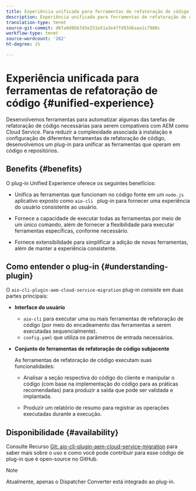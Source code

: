 ```yaml
---
title: Experiência unificada para ferramentas de refatoração de código
description: Experiência unificada para ferramentas de refatoração de código
translation-type: tm+mt
source-git-commit: d6fa0d8bb7d5e251e51a3e4ffd93d6aaa1c7980c
workflow-type: tm+mt
source-wordcount: '262'
ht-degree: 1%

---
```



# Experiência unificada para ferramentas de refatoração de código {#unified-experience}

Desenvolvemos ferramentas para automatizar algumas das tarefas de refatoração de código necessárias para serem compatíveis com AEM como Cloud Service. Para reduzir a complexidade associada à instalação e configuração de diferentes ferramentas de refatoração de código, desenvolvemos um plug-in para unificar as ferramentas que operam em código e repositórios.

## Benefits {#benefits}

O plug-in Unified Experience oferece os seguintes benefícios:

* Unifica as ferramentas que funcionam no código fonte em um `node.js` aplicativo exposto como `aio-cli ` plug-in para fornecer uma experiência do usuário consistente ao usuário.

* Fornece a capacidade de executar todas as ferramentas por meio de um único comando, além de fornecer a flexibilidade para executar ferramentas específicas, conforme necessário.

* Fornece extensibilidade para simplificar a adição de novas ferramentas, além de manter a experiência consistente.

## Como entender o plug-in {#understanding-plugin}

O `aio-cli-plugin-aem-cloud-service-migration` plug-in consiste em duas partes principais:

* **Interface do usuário**

   * `aio-cli` para executar uma ou mais ferramentas de refatoração de código (por meio do encadeamento das ferramentas a serem executadas sequencialmente).
   * `config.yaml` que utiliza os parâmetros de entrada necessários.

* **Conjunto de ferramentas de refatoração de código subjacente**

   As ferramentas de refatoração de código executam suas funcionalidades:

   * Analisar a seção respectiva do código do cliente e manipular o código (com base na implementação do código para as práticas recomendadas) para produzir a saída que pode ser validada e implantada.

   * Produzir um relatório de resumo para registrar as operações executadas durante a execução.

## Disponibilidade {#availability}

Consulte Recurso [Git: aio-cli-plugin-aem-cloud-service-migration](https://github.com/adobe/aio-cli-plugin-aem-cloud-service-migration) para saber mais sobre o uso e como você pode contribuir para esse código de plug-in que é open-source no GitHub.

>[!NOTE]
>Atualmente, apenas o Dispatcher Converter está integrado ao plug-in.
